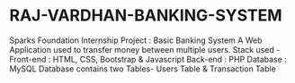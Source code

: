 # RAJ-VARDHAN-BANKING-SYSTEM
Sparks Foundation Internship Project : Basic Banking System A Web Application used to transfer money between multiple users.  Stack used - Front-end : HTML, CSS, Bootstrap &amp; Javascript Back-end : PHP Database : MySQL  Database contains two Tables- Users Table &amp; Transaction Table
